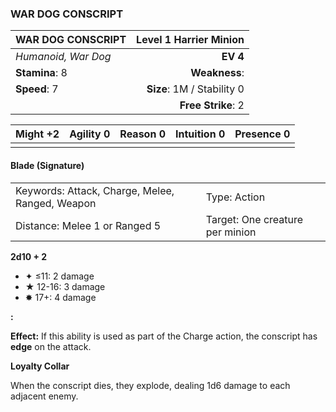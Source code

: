### WAR DOG CONSCRIPT

| WAR DOG CONSCRIPT   | **Level 1 Harrier Minion** |
| :------------------ | -------------------------: |
| *Humanoid, War Dog* |                   **EV 4** |
| **Stamina**: 8      |              **Weakness**: |
| **Speed**: 7        | **Size**: 1M / Stability 0 |
|                     |         **Free Strike**: 2 |

| **Might** +2 | **Agility** 0 | **Reason** 0 | **Intuition** 0 | **Presence** 0 |
| ------------ | ------------- | ------------ | --------------- | -------------- |
|              |               |              |                 |                |

#### Blade (Signature)

|                                                 |                                 |
| :---------------------------------------------- | :------------------------------ |
| Keywords: Attack, Charge, Melee, Ranged, Weapon | Type: Action                    |
| Distance: Melee 1 or Ranged 5                   | Target: One creature per minion |

**2d10 + 2**

- ✦ ≤11: 2 damage
- ★ 12-16: 3 damage
- ✸ 17+: 4 damage

**:**

**Effect:** If this ability is used as part of the Charge action, the conscript has **edge** on the attack.

**Loyalty Collar**

When the conscript dies, they explode, dealing 1d6 damage to each adjacent enemy.

